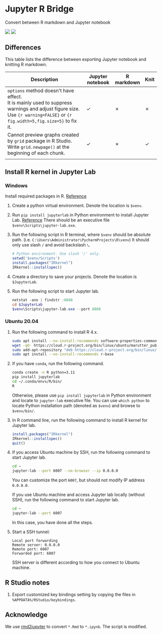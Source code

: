 # Jupyter R Bridge
Convert between R markdown and Jupyter notebook

![](https://shields.io/badge/dependencies-R_4.2-blue)
![](https://shields.io/badge/OS-Windows-lightgrey)

## Differences

This table lists the difference between exporting Jupyter notebook and knitting R markdown.

| Description                                                  | Jupyter notebook | R markdown | Knit |
| ------------------------------------------------------------ | ---------------- | ---------- | ---- |
| `options` method doesn't have effect.<br />It is mainly used to suppress warnings and adjust figure size. Use `{r warning=FALSE}` or `{r fig.width=5,fig.size=5}` to fix it. | ✓                | ✗          | ✗    |
| Cannot preview graphs created by `grid` package in R Studio.<br />Write  `grid.newpage()` at the beginning of each chunk. | ✓                | ✗          | ✓    |
|                                                              |                  |            |      |

## Install R kernel in Jupyter Lab

### Windows



Install required packages in R. [Reference](https://izoda.github.io/site/anaconda/r-jupyter-notebook/)

1. Create a python virtual environment. Denote the location is `$venv`.
2. Run `pip install jupyterlab` in Python environment to install Jupyter Lab. [Reference](https://jupyter.org/install)
   There should be an executive file `$venv\Scripts\jupyter-lab.exe`.
3. Run the following script in R terminal, where `$venv` should be absolute path. (i.e. `C:\Users\Administrator\PycharmProjects\R\venv`)
   It should only use slash `/` and avoid backslash `\`.

   ```R
   # Python environment. Use slash '/' only.
   setwd('$venv/Scripts')
   install.packages("IRkernel")
   IRkernel::installspec()
   ```

4. Create a directory to save your projects. Denote the location is `$JupyterLab`.
5. Run the following script to start Jupyter lab.

   ```powershell
   netstat -ano | findstr :8888
   cd $JupyterLab
   $venv\Scripts\jupyter-lab.exe --port 8888
   ```

### Ubuntu 20.04

1. Run the following command to install R 4.x.

   ```bash
   sudo apt install --no-install-recommends software-properties-common dirmngr
   wget -qO- https://cloud.r-project.org/bin/linux/ubuntu/marutter_pubkey.asc | sudo tee -a /etc/apt/trusted.gpg.d/cran_ubuntu_key.asc
   sudo add-apt-repository "deb https://cloud.r-project.org/bin/linux/ubuntu $(lsb_release -cs)-cran40/"
   sudo apt install --no-install-recommends r-base
   ```

2. If you have `conda`, run the following command. 

   ```bash
   conda create -n R python=3.11
   pip install jupyterlab
   cd ~/.conda/envs/R/bin/
   R
   ```
   
   Otherwise, please use `pip install jupyterlab` in Python environment and locate to `jupyter-lab` executive file. You can use `which python` to locate Python
   installation path (denoted as `$venv`) and browse to `$venv/bin/`.

3. In R command line, run the following command to install R kernel for Jupyter lab.

   ```R
   install.packages("IRkernel")
   IRkernel::installspec()
   quit()
   ```

4. If you access Ubuntu machine by SSH, run the following command to start Jupyter lab.

   ```bash
   cd ~
   jupyter-lab --port 6007 --no-browser --ip 0.0.0.0
   ```
   
   You can customize the port `6007`, but should not modify IP address `0.0.0.0`.
   
   If you use Ubuntu machine and access Jupyter lab locally (without SSH), run the following command to start Jupyter lab.
   
   ```bash
   cd ~
   jupyter-lab --port 6007
   ```
   
   In this case, you have done all the steps.
   
5. Start a SSH tunnel:

   ```
   Local port forwarding
   Remote server: 0.0.0.0
   Remote port: 6007
   Forwarded port: 6007
   ```
   
   SSH server is different according to how you connect to Ubuntu machine.
   

## R Studio notes

1. Export customized key bindings setting by copying the files in `%APPDATA%/RStudio/keybindings`.

## Acknowledge

We use [rmd2jupyter](https://github.com/mkearney/rmd2jupyter) to convert `*.Rmd` to `*.ipynb`. The script is modified.
